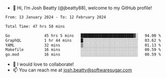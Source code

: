 - 👋 Hi, I’m Josh Beatty (@jbeatty88), welcome to my GitHub profile!

<!--START_SECTION:waka-->

```txt
From: 13 January 2024 - To: 12 February 2024

Total Time: 47 hrs 58 mins

Go               45 hrs 5 mins   ███████████████████████▓░   94.00 %
GraphQL          1 hr 44 mins    █░░░░░░░░░░░░░░░░░░░░░░░░   03.62 %
YAML             32 mins         ▒░░░░░░░░░░░░░░░░░░░░░░░░   01.13 %
Makefile         16 mins         ░░░░░░░░░░░░░░░░░░░░░░░░░   00.59 %
go.mod           16 mins         ░░░░░░░░░░░░░░░░░░░░░░░░░   00.59 %
```

<!--END_SECTION:waka-->

- 💞️ I would love to collaborate!
- 📫 You can reach me at josh.beatty@softwaresugar.com

<!---
jbeatty88/jbeatty88 is a ✨ special ✨ repository because its `README.md` (this file) appears on your GitHub profile.
You can click the Preview link to take a look at your changes.
--->
